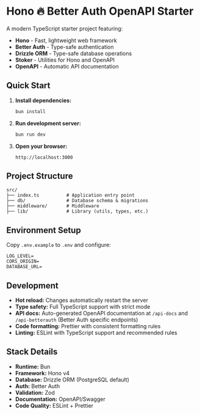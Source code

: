 # Hono 🔥 Better Auth OpenAPI Starter

A modern TypeScript starter project featuring:

- **Hono** - Fast, lightweight web framework
- **Better Auth** - Type-safe authentication
- **Drizzle ORM** - Type-safe database operations
- **Stoker** - Utilities for Hono and OpenAPI
- **OpenAPI** - Automatic API documentation

## Quick Start

1. **Install dependencies:**

   ```sh
   bun install
   ```

2. **Run development server:**

   ```sh
   bun run dev
   ```

3. **Open your browser:**
   ```
   http://localhost:3000
   ```

## Project Structure

```
src/
├── index.ts          # Application entry point
├── db/               # Database schema & migrations
├── middleware/       # Middleware
├── lib/              # Library (utils, types, etc.)
```

## Environment Setup

Copy `.env.example` to `.env` and configure:

```env
LOG_LEVEL=
CORS_ORIGIN=
DATABASE_URL=
```

## Development

- **Hot reload:** Changes automatically restart the server
- **Type safety:** Full TypeScript support with strict mode
- **API docs:** Auto-generated OpenAPI documentation at `/api-docs` and `/api-betterauth` (Better Auth specific endpoints)
- **Code formatting:** Prettier with consistent formatting rules
- **Linting:** ESLint with TypeScript support and recommended rules

## Stack Details

- **Runtime:** Bun
- **Framework:** Hono v4
- **Database:** Drizzle ORM (PostgreSQL default)
- **Auth:** Better Auth
- **Validation:** Zod
- **Documentation:** OpenAPI/Swagger
- **Code Quality:** ESLint + Prettier
